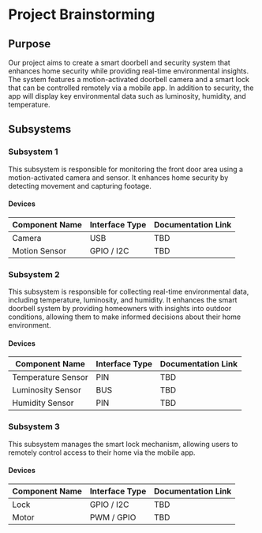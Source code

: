 # Project Brainstorming

## Purpose

Our project aims to create a smart doorbell and security system that enhances home security while providing real-time environmental insights. The system features a motion-activated doorbell camera and a smart lock that can be controlled remotely via a mobile app. In addition to security, the app will display key environmental data such as luminosity, humidity, and temperature.

## Subsystems

### Subsystem 1

This subsystem is responsible for monitoring the front door area using a motion-activated camera and sensor. It enhances home security by detecting movement and capturing footage.

#### Devices

| Component Name   | Interface Type   | Documentation Link |
|-----------------|-----------------|--------------------|
| Camera         | USB      | TBD  |
| Motion Sensor  | GPIO / I2C       | TBD  |

### Subsystem 2

This subsystem is responsible for collecting real-time environmental data, including temperature, luminosity, and humidity. It enhances the smart doorbell system by providing homeowners with insights into outdoor conditions, allowing them to make informed decisions about their home environment.

#### Devices

| Component Name      | Interface Type | Documentation Link |
|--------------------|---------------|--------------------|
| Temperature Sensor | PIN           | TBD |
| Luminosity Sensor  | BUS           | TBD |
| Humidity Sensor    | PIN           | TBD |

### Subsystem 3

This subsystem manages the smart lock mechanism, allowing users to remotely control access to their home via the mobile app.

#### Devices

| Component Name | Interface Type | Documentation Link |
|---------------|---------------|--------------------|
| Lock         | GPIO / I2C     | TBD  |
| Motor        | PWM / GPIO     | TBD  |

